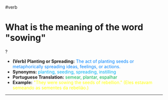 #verb

# What is the meaning of the word "sowing"
?
* **(Verb) Planting or Spreading:** <span style="color:rgb(0, 132, 255)">The act of planting seeds or metaphorically spreading ideas, feelings, or actions.</span>
* **Synonyms:** <span style="color:rgb(0, 176, 240)">planting, seeding, spreading, instilling</span>
* **Portuguese Translation:** <span style="color:rgb(0, 176, 80)">semear, plantar, espalhar</span>
* **Example:** <span style="color:rgb(255, 255, 0)">"They were sowing the seeds of rebellion." (Eles estavam semeando as sementes da rebelião.)</span>
---
<!--SR:!2025-06-08,4,270-->
